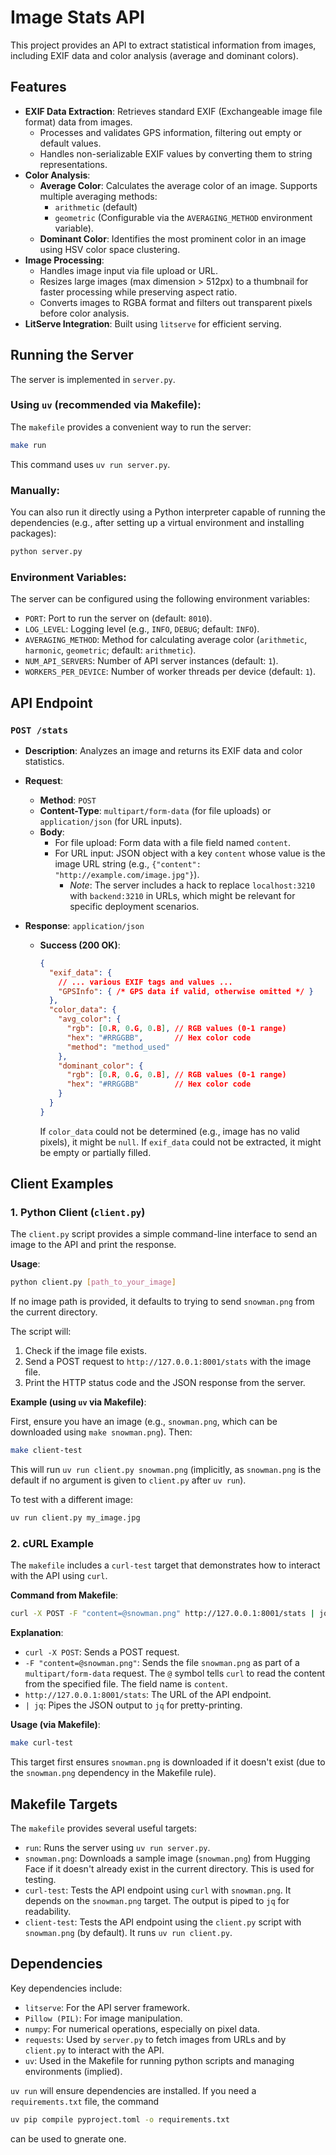 # Image Stats API

This project provides an API to extract statistical information from images, including EXIF data and color analysis (average and dominant colors).

## Features

*   **EXIF Data Extraction**: Retrieves standard EXIF (Exchangeable image file format) data from images.
    *   Processes and validates GPS information, filtering out empty or default values.
    *   Handles non-serializable EXIF values by converting them to string representations.
*   **Color Analysis**:
    *   **Average Color**: Calculates the average color of an image. Supports multiple averaging methods:
        *   `arithmetic` (default)
        *   `geometric`
        (Configurable via the `AVERAGING_METHOD` environment variable).
    *   **Dominant Color**: Identifies the most prominent color in an image using HSV color space clustering.
*   **Image Processing**:
    *   Handles image input via file upload or URL.
    *   Resizes large images (max dimension > 512px) to a thumbnail for faster processing while preserving aspect ratio.
    *   Converts images to RGBA format and filters out transparent pixels before color analysis.
*   **LitServe Integration**: Built using `litserve` for efficient serving.

## Running the Server

The server is implemented in `server.py`.

### Using `uv` (recommended via Makefile):

The `makefile` provides a convenient way to run the server:

```bash
make run
```

This command uses `uv run server.py`.

### Manually:

You can also run it directly using a Python interpreter capable of running the dependencies (e.g., after setting up a virtual environment and installing packages):

```bash
python server.py
```

### Environment Variables:

The server can be configured using the following environment variables:

*   `PORT`: Port to run the server on (default: `8010`).
*   `LOG_LEVEL`: Logging level (e.g., `INFO`, `DEBUG`; default: `INFO`).
*   `AVERAGING_METHOD`: Method for calculating average color (`arithmetic`, `harmonic`, `geometric`; default: `arithmetic`).
*   `NUM_API_SERVERS`: Number of API server instances (default: `1`).
*   `WORKERS_PER_DEVICE`: Number of worker threads per device (default: `1`).

## API Endpoint

### `POST /stats`

*   **Description**: Analyzes an image and returns its EXIF data and color statistics.
*   **Request**:
    *   **Method**: `POST`
    *   **Content-Type**: `multipart/form-data` (for file uploads) or `application/json` (for URL inputs).
    *   **Body**:
        *   For file upload: Form data with a file field named `content`.
        *   For URL input: JSON object with a key `content` whose value is the image URL string (e.g., `{"content": "http://example.com/image.jpg"}`).
            *   *Note*: The server includes a hack to replace `localhost:3210` with `backend:3210` in URLs, which might be relevant for specific deployment scenarios.

*   **Response**: `application/json`
    *   **Success (200 OK)**:
        ```json
        {
          "exif_data": {
            // ... various EXIF tags and values ...
            "GPSInfo": { /* GPS data if valid, otherwise omitted */ }
          },
          "color_data": {
            "avg_color": {
              "rgb": [0.R, 0.G, 0.B], // RGB values (0-1 range)
              "hex": "#RRGGBB",       // Hex color code
              "method": "method_used"
            },
            "dominant_color": {
              "rgb": [0.R, 0.G, 0.B], // RGB values (0-1 range)
              "hex": "#RRGGBB"        // Hex color code
            }
          }
        }
        ```
        If `color_data` could not be determined (e.g., image has no valid pixels), it might be `null`.
        If `exif_data` could not be extracted, it might be empty or partially filled.

## Client Examples

### 1. Python Client (`client.py`)

The `client.py` script provides a simple command-line interface to send an image to the API and print the response.

**Usage**:

```bash
python client.py [path_to_your_image]
```

If no image path is provided, it defaults to trying to send `snowman.png` from the current directory.

The script will:
1.  Check if the image file exists.
2.  Send a POST request to `http://127.0.0.1:8001/stats` with the image file.
3.  Print the HTTP status code and the JSON response from the server.

**Example (using `uv` via Makefile)**:

First, ensure you have an image (e.g., `snowman.png`, which can be downloaded using `make snowman.png`). Then:
```bash
make client-test
```
This will run `uv run client.py snowman.png` (implicitly, as `snowman.png` is the default if no argument is given to `client.py` after `uv run`).

To test with a different image:
```bash
uv run client.py my_image.jpg
```

### 2. cURL Example

The `makefile` includes a `curl-test` target that demonstrates how to interact with the API using `curl`.

**Command from Makefile**:
```bash
curl -X POST -F "content=@snowman.png" http://127.0.0.1:8001/stats | jq
```

**Explanation**:
*   `curl -X POST`: Sends a POST request.
*   `-F "content=@snowman.png"`: Sends the file `snowman.png` as part of a `multipart/form-data` request. The `@` symbol tells `curl` to read the content from the specified file. The field name is `content`.
*   `http://127.0.0.1:8001/stats`: The URL of the API endpoint.
*   `| jq`: Pipes the JSON output to `jq` for pretty-printing.

**Usage (via Makefile)**:
```bash
make curl-test
```
This target first ensures `snowman.png` is downloaded if it doesn't exist (due to the `snowman.png` dependency in the Makefile rule).

## Makefile Targets

The `makefile` provides several useful targets:

*   `run`: Runs the server using `uv run server.py`.
*   `snowman.png`: Downloads a sample image (`snowman.png`) from Hugging Face if it doesn't already exist in the current directory. This is used for testing.
*   `curl-test`: Tests the API endpoint using `curl` with `snowman.png`. It depends on the `snowman.png` target. The output is piped to `jq` for readability.
*   `client-test`: Tests the API endpoint using the `client.py` script with `snowman.png` (by default). It runs `uv run client.py`.

## Dependencies
Key dependencies include:
- `litserve`: For the API server framework.
- `Pillow (PIL)`: For image manipulation.
- `numpy`: For numerical operations, especially on pixel data.
- `requests`: Used by `server.py` to fetch images from URLs and by `client.py` to interact with the API.
- `uv`: Used in the Makefile for running python scripts and managing environments (implied).

`uv run` will ensure dependencies are installed.
If you need a `requirements.txt` file, the command

```bash
uv pip compile pyproject.toml -o requirements.txt
```
can be used to gnerate one.
